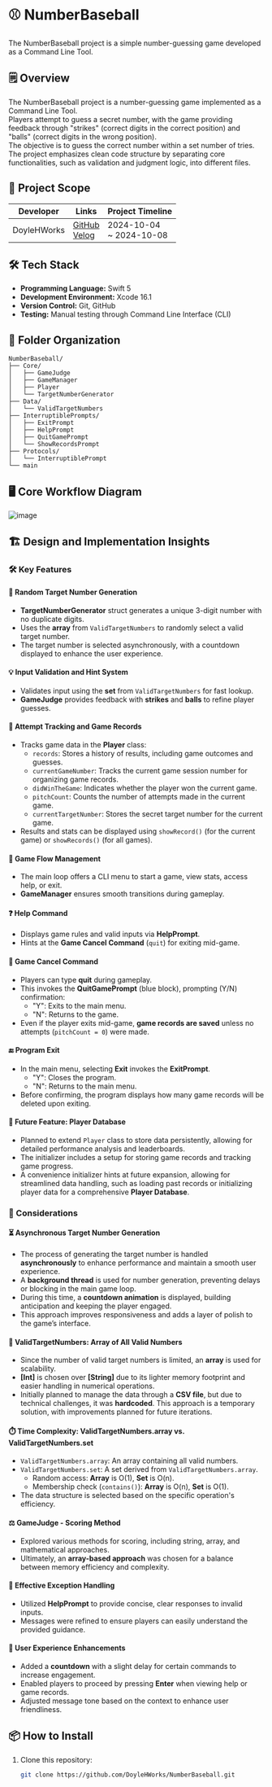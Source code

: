 # ⚾ NumberBaseball  
The NumberBaseball project is a simple number-guessing game developed as a Command Line Tool.

## 🗒️ Overview  
The NumberBaseball project is a number-guessing game implemented as a Command Line Tool.  
Players attempt to guess a secret number, with the game providing feedback through "strikes" (correct digits in the correct position) and "balls" (correct digits in the wrong position).  
The objective is to guess the correct number within a set number of tries.  
The project emphasizes clean code structure by separating core functionalities, such as validation and judgment logic, into different files.

## 📅 Project Scope  
| Developer   |  Links                          | Project Timeline      |  
| --------    | --------------------------------- | ---------------------- |  
| DoyleHWorks | [GitHub](https://github.com/DoyleHWorks) <br> [Velog](https://velog.io/@doylehworks/posts?tag=ProjectNumberBaseball)  | 2024-10-04 <br> ~ 2024-10-08 |  

## 🛠️ Tech Stack  
- **Programming Language:** Swift 5  
- **Development Environment:** Xcode 16.1  
- **Version Control:** Git, GitHub  
- **Testing:** Manual testing through Command Line Interface (CLI)  

## 📂 Folder Organization  
```
NumberBaseball/  
├── Core/  
│   ├── GameJudge  
│   ├── GameManager  
│   ├── Player  
│   └── TargetNumberGenerator  
├── Data/  
│   └── ValidTargetNumbers  
├── InterruptiblePrompts/  
│   ├── ExitPrompt  
│   ├── HelpPrompt  
│   ├── QuitGamePrompt
│   └── ShowRecordsPrompt
├── Protocols/  
│   └── InterruptiblePrompt  
└── main  
```

## 🖥️ Core Workflow Diagram  
![image](https://github.com/user-attachments/assets/a44b0ca2-523d-4bbf-90fc-890c5614e8c1)

## 🏗️ **Design and Implementation Insights**  

### 🛠️ Key Features  

#### 🎯 **Random Target Number Generation**  
- **TargetNumberGenerator** struct generates a unique 3-digit number with no duplicate digits.  
- Uses the **array** from `ValidTargetNumbers` to randomly select a valid target number.  
- The target number is selected asynchronously, with a countdown displayed to enhance the user experience.  

#### 💡 **Input Validation and Hint System**  
- Validates input using the **set** from `ValidTargetNumbers` for fast lookup.  
- **GameJudge** provides feedback with **strikes** and **balls** to refine player guesses.

#### 📝 **Attempt Tracking and Game Records**  
- Tracks game data in the **Player** class:  
  - `records`: Stores a history of results, including game outcomes and guesses.
  - `currentGameNumber`: Tracks the current game session number for organizing game records.
  - `didWinTheGame`: Indicates whether the player won the current game.
  - `pitchCount`: Counts the number of attempts made in the current game.
  - `currentTargetNumber`: Stores the secret target number for the current game.
- Results and stats can be displayed using `showRecord()` (for the current game) or `showRecords()` (for all games).

#### 🔄 **Game Flow Management**  
- The main loop offers a CLI menu to start a game, view stats, access help, or exit.  
- **GameManager** ensures smooth transitions during gameplay.  

#### ❓ **Help Command**  
- Displays game rules and valid inputs via **HelpPrompt**.  
- Hints at the **Game Cancel Command** (`quit`) for exiting mid-game.

#### 🚪 **Game Cancel Command**  
- Players can type **quit** during gameplay.  
- This invokes the **QuitGamePrompt** (blue block), prompting (Y/N) confirmation:  
  - "Y": Exits to the main menu.  
  - "N": Returns to the game.  
- Even if the player exits mid-game, **game records are saved** unless no attempts (`pitchCount = 0`) were made.
  
#### 🔚 **Program Exit**  
- In the main menu, selecting **Exit** invokes the **ExitPrompt**.  
  - "Y": Closes the program. 
  - "N": Returns to the main menu.
- Before confirming, the program displays how many game records will be deleted upon exiting.
  
#### 💾 **Future Feature: Player Database**  
- Planned to extend `Player` class to store data persistently, allowing for detailed performance analysis and leaderboards.
- The initializer includes a setup for storing game records and tracking game progress.  
- A convenience initializer hints at future expansion, allowing for streamlined data handling, such as loading past records or initializing player data for a comprehensive **Player Database**.

### 🤔 Considerations  

#### ⏳ **Asynchronous Target Number Generation**  
- The process of generating the target number is handled **asynchronously** to enhance performance and maintain a smooth user experience.  
- A **background thread** is used for number generation, preventing delays or blocking in the main game loop.  
- During this time, a **countdown animation** is displayed, building anticipation and keeping the player engaged.  
- This approach improves responsiveness and adds a layer of polish to the game’s interface.  

#### 🧮 **ValidTargetNumbers: Array of All Valid Numbers**  
- Since the number of valid target numbers is limited, an **array** is used for scalability.  
- **[Int]** is chosen over **[String]** due to its lighter memory footprint and easier handling in numerical operations.
- Initially planned to manage the data through a **CSV file**, but due to technical challenges, it was **hardcoded**. This approach is a temporary solution, with improvements planned for future iterations.

#### ⏱️ **Time Complexity: ValidTargetNumbers.array vs. ValidTargetNumbers.set**  
- `ValidTargetNumbers.array`: An array containing all valid numbers.  
- `ValidTargetNumbers.set`: A set derived from `ValidTargetNumbers.array`.  
  - Random access: **Array** is O(1), **Set** is O(n).  
  - Membership check (`contains()`): **Array** is O(n), **Set** is O(1).  
- The data structure is selected based on the specific operation's efficiency.  

#### ⚖️ **GameJudge - Scoring Method**  
- Explored various methods for scoring, including string, array, and mathematical approaches.  
- Ultimately, an **array-based approach** was chosen for a balance between memory efficiency and complexity.

#### 🚦 **Effective Exception Handling**  
- Utilized **HelpPrompt** to provide concise, clear responses to invalid inputs.  
- Messages were refined to ensure players can easily understand the provided guidance.  

#### 🎨 **User Experience Enhancements**  
- Added a **countdown** with a slight delay for certain commands to increase engagement.  
- Enabled players to proceed by pressing **Enter** when viewing help or game records.  
- Adjusted message tone based on the context to enhance user friendliness.  

## 📦 How to Install  
1. Clone this repository:  
   ```bash  
   git clone https://github.com/DoyleHWorks/NumberBaseball.git  
   ```  
